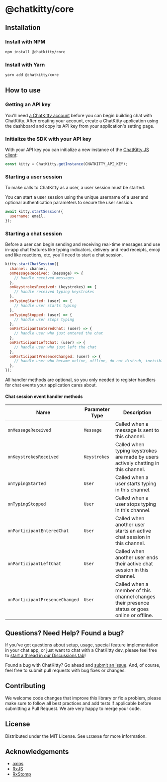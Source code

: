 # @chatkitty/core

## Installation

### Install with NPM

```bash
npm install @chatkitty/core
```

### Install with Yarn

```bash
yarn add @chatkitty/core
```

## How to use

### Getting an API key

You'll need [a ChatKitty account](https://dashboard.chatkitty.com/authorization/register) before you can
begin building chat with ChatKitty. After creating your account, create a ChatKitty application using the dashboard
and copy its API key from your application's setting page.

### Initialize the SDK with your API key

With your API key you can initialize a new instance of the [ChatKitty JS client](https://chatkitty.github.io/chatkitty-js/classes/default.html):

```js
const kitty = ChatKitty.getInstance(CHATKITTY_API_KEY);
```

### Starting a user session

To make calls to ChatKitty as a user, a user session must be started.

You can start a user session using the unique username of a user and optional authentication
parameters to secure the user session.

```js
await kitty.startSession({
  username: email,
});
```

### Starting a chat session

Before a user can begin sending and receiving real-time messages and use in-app chat features like
typing indicators, delivery and read receipts, emoji and like reactions, etc, you'll need to start a chat session.

```js
kitty.startChatSession({
  channel: channel,
  onMessageReceived: (message) => {
    // handle received messages
  },
  onKeystrokesReceived: (keystrokes) => {
    // handle received typing keystrokes
  },
  onTypingStarted: (user) => {
    // handle user starts typing
  },
  onTypingStopped: (user) => {
    // handle user stops typing
  },
  onParticipantEnteredChat: (user) => {
    // handle user who just entered the chat
  },
  onParticipantLeftChat: (user) => {
    // handle user who just left the chat
  },
  onParticipantPresenceChanged: (user) => {
    // handle user who became online, offline, do not distrub, invisible
  },
});
```

All handler methods are optional, so you only needed to register handlers for chat events your application cares about.

#### Chat session event handler methods

| Name                           | Parameter Type | Description                                                                                   |
| ------------------------------ | -------------- | --------------------------------------------------------------------------------------------- |
| `onMessageReceived`            | `Message`      | Called when a message is sent to this channel.                                                |
| `onKeystrokesReceived`         | `Keystrokes`   | Called when typing keystrokes are made by users actively chatting in this channel.            |
| `onTypingStarted`              | `User`         | Called when a user starts typing in this channel.                                             |
| `onTypingStopped`              | `User`         | Called when a user stops typing in this channel.                                              |
| `onParticipantEnteredChat`     | `User`         | Called when another user starts an active chat session in this channel.                       |
| `onParticipantLeftChat`        | `User`         | Called when another user ends their active chat session in this channel.                      |
| `onParticipantPresenceChanged` | `User`         | Called when a member of this channel changes their presence status or goes online or offline. |

## Questions? Need Help? Found a bug?

If you've got questions about setup, usage, special feature implementation in your chat app, or just want to chat with a
ChatKitty dev, please feel free to [start a thread in our Discussions tab](https://github.com/ChatKitty/chatkitty-js/discussions)!

Found a bug with ChatKitty? Go ahead and [submit an issue](https://github.com/ChatKitty/chatkitty-js/issues).
And, of course, feel free to submit pull requests with bug fixes or changes.

## Contributing

We welcome code changes that improve this library or fix a problem, please make sure to follow all best practices
and add tests if applicable before submitting a Pull Request. We are very happy to merge your code.

## License

Distributed under the MIT License. See `LICENSE` for more information.

## Acknowledgements

- [axios](https://github.com/axios/axios)
- [RxJS](https://github.com/ReactiveX/RxJS)
- [RxStomp](https://github.com/stomp-js/rx-stomp)
